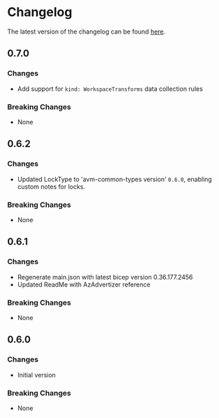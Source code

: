 # Changelog

The latest version of the changelog can be found [here](https://github.com/Azure/bicep-registry-modules/blob/main/avm/res/insights/data-collection-rule/CHANGELOG.md).

## 0.7.0

### Changes

- Add support for `kind: WorkspaceTransforms` data collection rules

### Breaking Changes

- None

## 0.6.2

### Changes

- Updated LockType to 'avm-common-types version' `0.6.0`, enabling custom notes for locks.

### Breaking Changes

- None

## 0.6.1

### Changes

- Regenerate main.json with latest bicep version 0.36.177.2456
- Updated ReadMe with AzAdvertizer reference

### Breaking Changes

- None

## 0.6.0

### Changes

- Initial version

### Breaking Changes

- None
